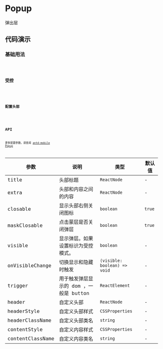 # Popup

弹出层

## 代码演示

### 基础用法

<code src="./demos/basic.tsx" />

### 受控

<code src="./demos/control.tsx" />

### 配置头部

<code src="./demos/noheader.tsx" />

## API

更多配置参数，请查阅 [antd-mobile Popup](ttps://mobile.ant.design/zh/components/popup#属性)

| 参数 | 说明 | 类型 | 默认值 |
| --- | --- | --- | --- |
| title | 头部标题 | `ReactNode` | - |
| extra | 头部和内容之间的内容 | `ReactNode` | - |
| closable | 显示头部右侧关闭图标 | `boolean` | `true` |
| maskClosable | 点击蒙层是否关闭弹层 | `boolean` | `true` |
| visible | 显示弹层。如果设置标识为受控模式。 | `boolean` | - |
| onVisibleChange | 切换显示和隐藏时触发 | `(visible: boolean) => void` | - |
| trigger | 用于触发弹层显示的 dom ，一般是 button | `ReactElement` | - |
| header | 自定义头部 | `ReactNode` | - |
| headerStyle | 自定义头部样式 | `CSSProperties` | - |
| headerClassName | 自定义头部类名 | `string` | - |
| contentStyle | 自定义内容样式 | `CSSProperties` | - |
| contentClassName | 自定义内容类名 | `string` | - |
